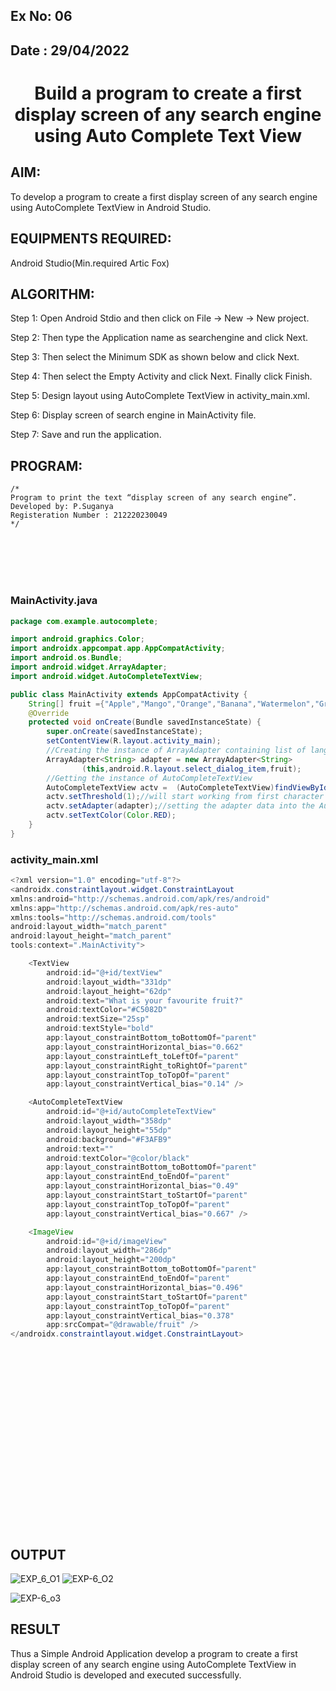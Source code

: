## Ex No: 06
## Date : 29/04/2022
# <p align="center"> Build a program to create a first display screen of any search engine using Auto Complete Text View</P>

## AIM:
To develop a program to create a first display screen of any search engine using AutoComplete TextView in Android Studio.

## EQUIPMENTS REQUIRED:
Android Studio(Min.required Artic Fox)

## ALGORITHM:
Step 1: Open Android Stdio and then click on File -> New -> New project.

Step 2: Then type the Application name as searchengine and click Next.

Step 3: Then select the Minimum SDK as shown below and click Next.

Step 4: Then select the Empty Activity and click Next. Finally click Finish.

Step 5: Design layout using AutoComplete TextView in activity_main.xml.

Step 6: Display screen of search engine in MainActivity file.

Step 7: Save and run the application.

## PROGRAM:
```
/*
Program to print the text “display screen of any search engine”.
Developed by: P.Suganya
Registeration Number : 212220230049
*/
```
</br>
</br>
</br>
</br>

### MainActivity.java
```java
package com.example.autocomplete;

import android.graphics.Color;
import androidx.appcompat.app.AppCompatActivity;
import android.os.Bundle;
import android.widget.ArrayAdapter;
import android.widget.AutoCompleteTextView;

public class MainActivity extends AppCompatActivity {
    String[] fruit ={"Apple","Mango","Orange","Banana","Watermelon","Grapes","Cherry","Pineapple","Kiwi","Strawberry","Litchi","Blueberry","Raspberry","Guava","Custard apple","Pomegranate","Dragon fruit","Gooseberry","Jack fruit","Lime","Peach","Pear","Fig","Muskmelon","Olives","Java Plum","Papaya","Mulberry","Sugarcane"};
    @Override
    protected void onCreate(Bundle savedInstanceState) {
        super.onCreate(savedInstanceState);
        setContentView(R.layout.activity_main);
        //Creating the instance of ArrayAdapter containing list of language names
        ArrayAdapter<String> adapter = new ArrayAdapter<String>
                (this,android.R.layout.select_dialog_item,fruit);
        //Getting the instance of AutoCompleteTextView
        AutoCompleteTextView actv =  (AutoCompleteTextView)findViewById(R.id.autoCompleteTextView);
        actv.setThreshold(1);//will start working from first character
        actv.setAdapter(adapter);//setting the adapter data into the AutoCompleteTextView
        actv.setTextColor(Color.RED);
    }
}
```

### activity_main.xml
```java
<?xml version="1.0" encoding="utf-8"?>
<androidx.constraintlayout.widget.ConstraintLayout
xmlns:android="http://schemas.android.com/apk/res/android"
xmlns:app="http://schemas.android.com/apk/res-auto"
xmlns:tools="http://schemas.android.com/tools"
android:layout_width="match_parent"
android:layout_height="match_parent"
tools:context=".MainActivity">

    <TextView
        android:id="@+id/textView"
        android:layout_width="331dp"
        android:layout_height="62dp"
        android:text="What is your favourite fruit?"
        android:textColor="#C5082D"
        android:textSize="25sp"
        android:textStyle="bold"
        app:layout_constraintBottom_toBottomOf="parent"
        app:layout_constraintHorizontal_bias="0.662"
        app:layout_constraintLeft_toLeftOf="parent"
        app:layout_constraintRight_toRightOf="parent"
        app:layout_constraintTop_toTopOf="parent"
        app:layout_constraintVertical_bias="0.14" />

    <AutoCompleteTextView
        android:id="@+id/autoCompleteTextView"
        android:layout_width="358dp"
        android:layout_height="55dp"
        android:background="#F3AFB9"
        android:text=""
        android:textColor="@color/black"
        app:layout_constraintBottom_toBottomOf="parent"
        app:layout_constraintEnd_toEndOf="parent"
        app:layout_constraintHorizontal_bias="0.49"
        app:layout_constraintStart_toStartOf="parent"
        app:layout_constraintTop_toTopOf="parent"
        app:layout_constraintVertical_bias="0.667" />

    <ImageView
        android:id="@+id/imageView"
        android:layout_width="286dp"
        android:layout_height="200dp"
        app:layout_constraintBottom_toBottomOf="parent"
        app:layout_constraintEnd_toEndOf="parent"
        app:layout_constraintHorizontal_bias="0.496"
        app:layout_constraintStart_toStartOf="parent"
        app:layout_constraintTop_toTopOf="parent"
        app:layout_constraintVertical_bias="0.378"
        app:srcCompat="@drawable/fruit" />
</androidx.constraintlayout.widget.ConstraintLayout>
```
</br>
</br>
</br>
</br>
</br>
</br>
</br>
</br>
</br>
</br>
</br>
</br>
</br>
</br>
</br>
</br>
</br>

## OUTPUT

![EXP_6_O1](https://user-images.githubusercontent.com/77089743/169496844-961ab288-5a55-47e9-8540-b7a7a659ac80.jpeg)
![EXP-6_O2](https://user-images.githubusercontent.com/77089743/169496860-a60cb8ca-c0e1-4a51-92ca-6c1a9fb6d40c.jpeg)


![EXP-6_o3](https://user-images.githubusercontent.com/77089743/169496872-54b94def-9ecc-4890-b140-227f8e75158d.jpeg)



## RESULT
Thus a Simple Android Application develop a program to create a first display screen of any search engine using AutoComplete TextView in Android Studio is developed and executed successfully.
